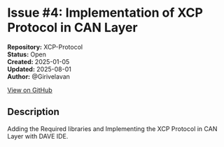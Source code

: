 # Issue #4: Implementation of XCP Protocol in CAN Layer

**Repository:** XCP-Protocol  
**Status:** Open  
**Created:** 2025-01-05  
**Updated:** 2025-08-01  
**Author:** @Girivelavan  

[View on GitHub](https://github.com/Simtestlab/XCP-Protocol/issues/4)

## Description

Adding the Required libraries and Implementing the XCP Protocol in CAN Layer with DAVE IDE.